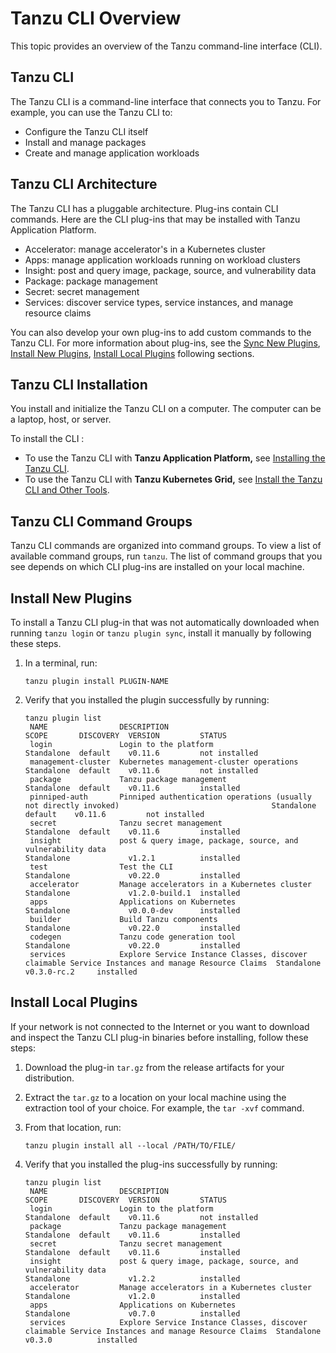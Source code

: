 # Tanzu CLI Overview

This topic provides an overview of the Tanzu command-line interface (CLI).

## <a id="tanzu-cli"></a>Tanzu CLI

The Tanzu CLI is a command-line interface that connects you to Tanzu. For example, you can use the Tanzu CLI to:

- Configure the Tanzu CLI itself
- Install and manage packages
- Create and manage application workloads


## <a id="itanzu-cli-architecture"></a>Tanzu CLI Architecture

The Tanzu CLI has a pluggable architecture. Plug-ins contain CLI commands. Here are the CLI plug-ins that may be installed with Tanzu Application Platform.

- Accelerator: manage accelerator's in a Kubernetes cluster
- Apps: manage application workloads running on workload clusters
- Insight: post and query image, package, source, and vulnerability data
- Package: package management
- Secret: secret management
- Services: discover service types, service instances, and manage resource claims


You can also develop your own plug-ins to add custom commands to the Tanzu CLI. For more information about plug-ins, see the [Sync New Plugins](#plugin-sync), [Install New Plugins](#install-new), [Install Local Plugins](#install-local) following sections.

## <a id="tanzu-cli-install"></a>Tanzu CLI Installation

You install and initialize the Tanzu CLI on a computer. The computer can be a laptop, host, or server.

To install the CLI :

- To use the Tanzu CLI with **Tanzu Application Platform,** see [Installing the Tanzu CLI](../install-tanzu-cli.md#cli-and-plugin).
- To use the Tanzu CLI with **Tanzu Kubernetes Grid,** see [Install the Tanzu CLI and Other Tools](https://docs.vmware.com/en/VMware-Tanzu-Kubernetes-Grid-Integrated-Edition/1.14/tkgi/GUID-installing-cli.html#install-the-tkgi-cli-0).

## <a id="tanzu-cli-command-groups"></a>Tanzu CLI Command Groups

Tanzu CLI commands are organized into command groups. To view a list of available command groups, run `tanzu`. The list of command groups that you see depends on which CLI plug-ins are installed on your local machine.

## <a id="install-new"></a> Install New Plugins

To install a Tanzu CLI plug-in that was not automatically downloaded when running `tanzu login` or `tanzu plugin sync`, install it manually by following these steps.

1. In a terminal, run:

   ```
   tanzu plugin install PLUGIN-NAME
   ```

2. Verify that you installed the plugin successfully by running:

   ```
   tanzu plugin list
    NAME                DESCRIPTION                                                                                        SCOPE       DISCOVERY  VERSION         STATUS
    login               Login to the platform                                                                              Standalone  default    v0.11.6         not installed
    management-cluster  Kubernetes management-cluster operations                                                           Standalone  default    v0.11.6         not installed
    package             Tanzu package management                                                                           Standalone  default    v0.11.6         installed
    pinniped-auth       Pinniped authentication operations (usually not directly invoked)                                  Standalone  default    v0.11.6         not installed
    secret              Tanzu secret management                                                                            Standalone  default    v0.11.6         installed
    insight             post & query image, package, source, and vulnerability data                                        Standalone             v1.2.1          installed
    test                Test the CLI                                                                                       Standalone             v0.22.0         installed
    accelerator         Manage accelerators in a Kubernetes cluster                                                        Standalone             v1.2.0-build.1  installed
    apps                Applications on Kubernetes                                                                         Standalone             v0.0.0-dev      installed
    builder             Build Tanzu components                                                                             Standalone             v0.22.0         installed
    codegen             Tanzu code generation tool                                                                         Standalone             v0.22.0         installed
    services            Explore Service Instance Classes, discover claimable Service Instances and manage Resource Claims  Standalone             v0.3.0-rc.2     installed

   ```

## <a id="install-local"></a> Install Local Plugins

If your network is not connected to the Internet or you want to download and inspect
the Tanzu CLI plug-in binaries before installing, follow these steps:

1. Download the plug-in `tar.gz` from the release artifacts for your distribution.

2. Extract the `tar.gz` to a location on your local machine using the extraction tool of your choice.
For example, the `tar -xvf` command.

2. From that location, run:

   ```
   tanzu plugin install all --local /PATH/TO/FILE/
   ```

3. Verify that you installed the plug-ins successfully by running:

   ```
   tanzu plugin list
    NAME                DESCRIPTION                                                                                        SCOPE       DISCOVERY  VERSION         STATUS
    login               Login to the platform                                                                              Standalone  default    v0.11.6         not installed
    package             Tanzu package management                                                                           Standalone  default    v0.11.6         installed
    secret              Tanzu secret management                                                                            Standalone  default    v0.11.6         installed
    insight             post & query image, package, source, and vulnerability data                                        Standalone             v1.2.2          installed
    accelerator         Manage accelerators in a Kubernetes cluster                                                        Standalone             v1.2.0          installed
    apps                Applications on Kubernetes                                                                         Standalone             v0.7.0          installed
    services            Explore Service Instance Classes, discover claimable Service Instances and manage Resource Claims  Standalone             v0.3.0          installed

   ```
